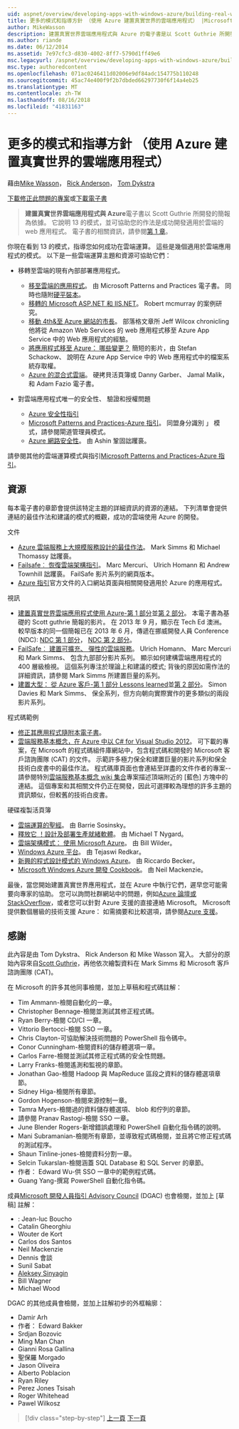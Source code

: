 ```yaml
---
uid: aspnet/overview/developing-apps-with-windows-azure/building-real-world-cloud-apps-with-windows-azure/more-patterns-and-guidance
title: 更多的模式和指導方針 （使用 Azure 建置真實世界的雲端應用程式） |Microsoft Docs
author: MikeWasson
description: 建置真實世界雲端應用程式與 Azure 的電子書是以 Scott Guthrie 所開發的簡報為依據。 它說明 13 模式與做法，他可以...
ms.author: riande
ms.date: 06/12/2014
ms.assetid: 7e97cfc3-d830-4002-8ff7-5790d1ff49e6
msc.legacyurl: /aspnet/overview/developing-apps-with-windows-azure/building-real-world-cloud-apps-with-windows-azure/more-patterns-and-guidance
msc.type: authoredcontent
ms.openlocfilehash: 071ac0246411d02006e9df84adc154775b110248
ms.sourcegitcommit: 45ac74e400f9f2b7dbded66297730f6f14a4eb25
ms.translationtype: MT
ms.contentlocale: zh-TW
ms.lasthandoff: 08/16/2018
ms.locfileid: "41831163"
---
```

<a name="more-patterns-and-guidance-building-real-world-cloud-apps-with-azure"></a>更多的模式和指導方針 （使用 Azure 建置真實世界的雲端應用程式）
====================
藉由[Mike Wasson](https://github.com/MikeWasson)， [Rick Anderson](https://github.com/Rick-Anderson)， [Tom Dykstra](https://github.com/tdykstra)

[下載修正此問題的專案](http://code.msdn.microsoft.com/Fix-It-app-for-Building-cdd80df4)或[下載電子書](http://blogs.msdn.com/b/microsoft_press/archive/2014/07/23/free-ebook-building-cloud-apps-with-microsoft-azure.aspx)

> **建置真實世界雲端應用程式與 Azure**電子書以 Scott Guthrie 所開發的簡報為依據。 它說明 13 的模式，並可協助您的作法是成功開發適用於雲端的 web 應用程式。 電子書的相關資訊，請參閱[第 1 章](introduction.md)。


你現在看到 13 的模式，指導您如何成功在雲端運算。 這些是幾個適用於雲端應用程式的模式。 以下是一些雲端運算主題和資源可協助它們：

- 移轉至雲端的現有內部部署應用程式。 

    - [移至雲端的應用程式](https://msdn.microsoft.com/library/ff728592.aspx)。 由 Microsoft Patterns and Practices 電子書。 同時也隨附[硬平裝本](https://www.amazon.com/dp/1621140202)。
    - [移轉的 Microsoft ASP.NET 和 IIS.NET](https://go.microsoft.com/fwlink/?LinkId=400656)。 Robert mcmurray 的案例研究。
    - [移動 4th&amp;至 Azure 網站的市長](http://www.jeff.wilcox.name/2013/04/4thandmayor-azure-websites/)。 部落格文章所 Jeff Wilcox chronicling 他將從 Amazon Web Services 的 web 應用程式移至 Azure App Service 中的 Web 應用程式的經驗。
    - [將應用程式移至 Azure： 哪些變更？](https://azure.microsoft.com/documentation/videos/web-sites-internals-and-the-file-system/) 簡短的影片，由 Stefan Schackow、 說明在 Azure App Service 中的 Web 應用程式中的檔案系統存取權。
    - [Azure 的混合式雲端](https://www.amazon.com/dp/B00EOP4UQW)。 硬拷貝活頁簿或 Danny Garber、 Jamal Malik，和 Adam Fazio 電子書。
- 對雲端應用程式唯一的安全性、 驗證和授權問題

    - [Azure 安全性指引](https://azure.microsoft.com/blog/2014/02/10/best-practices-windows-azure-websites-waws/)
    - [Microsoft Patterns and Practices-Azure 指引](https://msdn.microsoft.com/library/dn568099.aspx)。 同盟身分識別 」 模式，請參閱閘道管理員模式。
    - [Azure 網路安全性](https://download.microsoft.com/download/4/3/9/43902EC9-410E-4875-8800-0788BE146A3D/Windows%20Azure%20Network%20Security%20Whitepaper%20-%20FINAL.docx)。 由 Ashin 鞏固詘躩裛。

請參閱其他的雲端運算模式與指引[Microsoft Patterns and Practices-Azure 指引](https://msdn.microsoft.com/library/dn568099.aspx)。

<a id="resources"></a>
## <a name="resources"></a>資源

每本電子書的章節會提供該特定主題的詳細資訊的資源的連結。 下列清單會提供連結的最佳作法和建議的模式的概觀，成功的雲端使用 Azure 的開發。

文件

- [Azure 雲端服務上大規模服務設計的最佳作法](https://msdn.microsoft.com/library/windowsazure/jj717232.aspx)。 Mark Simms 和 Michael Thomassy 詘躩裛。
- [Failsafe︰ 恢復雲端架構指引](https://msdn.microsoft.com/library/windowsazure/jj853352.aspx)。 Marc Mercuri、 Ulrich Homann 和 Andrew Townhill 詘躩裛。 FailSafe 影片系列的網頁版本。
- [Azure 指引](https://azure.microsoft.com/develop/net/guidance/)官方文件的入口網站頁面與相關開發適用於 Azure 的應用程式。

視訊

- [建置真實世界雲端應用程式使用 Azure-第 1 部分](https://channel9.msdn.com/Events/TechEd/Australia/2013/AZR324)並[第 2 部分](https://channel9.msdn.com/Events/TechEd/Australia/2013/AZR325)。 本電子書為基礎的 Scott guthrie 簡報的影片。 在 2013 年 9 月，顯示在 Tech Ed 澳洲。 較早版本的同一個簡報已在 2013 年 6 月，傳遞在挪威開發人員 Conference (NDC): [NDC 第 1 部分](http://vimeo.com/68215538)， [NDC 第 2 部分](http://vimeo.com/68215602)。
- [FailSafe︰ 建置可擴充、 彈性的雲端服務](https://channel9.msdn.com/Series/FailSafe)。 Ulrich Homann、 Marc Mercuri 和 Mark Simms、 包含九部部分影片系列。 顯示如何建構雲端應用程式的 400 層級檢視。 這個系列專注於理論上和建議的模式; 背後的原因如需作法的詳細資訊，請參閱 Mark Simms 所建置巨量的系列。
- [建置大型： 從 Azure 客戶-第 1 部分 Lessons learned](https://channel9.msdn.com/Events/Build/2012/3-029)並[第 2 部分](https://channel9.msdn.com/Events/Build/2012/3-030)。 Simon Davies 和 Mark Simms、 保全系列，但方向朝向實際實作的更多類似的兩段影片系列。

程式碼範例

- [修正其應用程式隨附本電子書](https://code.msdn.microsoft.com/Fix-It-app-for-Building-cdd80df4?cdn_id=2013-12-03-002)。
- [雲端服務基本概念，在 Azure 中以 C# for Visual Studio 2012](http://aka.ms/csf)。 可下載的專案，在 Microsoft 的程式碼組件庫網站中，包含程式碼和開發的 Microsoft 客戶諮詢團隊 (CAT) 的文件。 示範許多極力保全和建置巨量的影片系列和保全技術白皮書中的最佳作法。 程式碼庫頁面也會連結至詳盡的文件作者的專案--請參閱特別[雲端服務基本概念 wiki 集合](https://social.technet.microsoft.com/wiki/contents/articles/17987.cloud-service-fundamentals.aspx)專案描述頂端附近的 [藍色] 方塊中的連結。 這個專案和其相關文件仍正在開發，因此可選擇較為理想的許多主題的資訊類似，但較舊的技術白皮書。

硬碟複製活頁簿

- [雲端運算的聖經](https://www.amazon.com/dp/0470903562)。 由 Barrie Sosinsky。
- [釋放它 ！設計及部署生產就緒軟體](https://www.amazon.com/Release-It-Production-Ready-Pragmatic-Programmers/dp/0978739213)。 由 Michael T Nygard。
- [雲端架構模式： 使用 Microsoft Azure](http://shop.oreilly.com/product/0636920023777.do)。 由 Bill Wilder。
- [Windows Azure 平台](https://www.amazon.com/dp/1430235632)。 由 Tejaswi Redkar。
- [新興的程式設計模式的 Windows Azure](https://www.amazon.com/dp/1849685606)。 由 Riccardo Becker。
- [Microsoft Windows Azure 開發 Cookbook](https://www.amazon.com/dp/1849682224)。 由 Neil Mackenzie。

最後，當您開始建置真實世界應用程式，並在 Azure 中執行它們，遲早您可能需要向專家的協助。 您可以詢問社群網站中的問題，例如[Azure 論壇或 StackOverflow](https://azure.microsoft.com/support/forums/)，或者您可以針對 Azure 支援的直接連絡 Microsoft。 Microsoft 提供數個層級的技術支援 Azure： 如需摘要和比較選項，請參閱[Azure 支援](https://azure.microsoft.com/support/plans/)。

<a id="acknowledgments"></a>
## <a name="acknowledgments"></a>感謝

此內容是由 Tom Dykstra、 Rick Anderson 和 Mike Wasson 寫入。 大部分的原始內容來自[Scott Guthrie](https://weblogs.asp.net/scottgu/)，再他依次繪製資料在 Mark Simms 和 Microsoft 客戶諮詢團隊 (CAT)。

在 Microsoft 的許多其他同事檢閱，並加上草稿和程式碼註解：

- Tim Ammann-檢閱自動化的一章。
- Christopher Bennage-檢閱並測試其修正程式碼。
- Ryan Berry-檢閱 CD/CI 一章。
- Vittorio Bertocci-檢閱 SSO 一章。
- Chris Clayton-可協助解決技術問題的 PowerShell 指令碼中。
- Conor Cunningham-檢閱資料的儲存體選項一章。
- Carlos Farre-檢閱並測試其修正程式碼的安全性問題。
- Larry Franks-檢閱遙測和監視的章節。
- Jonathan Gao-檢閱 Hadoop 與 MapReduce 區段之資料的儲存體選項章節。
- Sidney Higa-檢閱所有章節。
- Gordon Hogenson-檢閱來源控制一章。
- Tamra Myers-檢閱過的資料儲存體選項、 blob 和佇列的章節。
- 請參閱 Pranav Rastogi-檢閱 SSO 一章。
- June Blender Rogers-新增錯誤處理和 PowerShell 自動化指令碼的說明。
- Mani Subramanian-檢閱所有章節，並導致程式碼檢閱，並且將它修正程式碼的測試程序。
- Shaun Tinline-jones-檢閱資料分割一章。
- Selcin Tukarslan-檢閱涵蓋 SQL Database 和 SQL Server 的章節。
- 作者： Edward Wu-供 SSO 一章中的範例程式碼。
- Guang Yang-撰寫 PowerShell 自動化指令碼。

成員[Microsoft 開發人員指引 Advisory Council](http://aka.ms/DGAC) (DGAC) 也會檢閱，並加上 [草稿] 註解：

- : Jean-luc Boucho
- Catalin Gheorghiu
- Wouter de Kort
- Carlos dos Santos
- Neil Mackenzie
- Dennis 會談
- Sunil Sabat
- [Aleksey Sinyagin](http://www.linkedin.com/in/sinyagin)
- Bill Wagner
- Michael Wood

DGAC 的其他成員會檢閱，並加上註解初步的外框輪廓：

- Damir Arh
- 作者： Edward Bakker
- Srdjan Bozovic
- Ming Man Chan
- Gianni Rosa Gallina
- 聖保羅 Morgado
- Jason Oliveira
- Alberto Poblacion
- Ryan Riley
- Perez Jones Tsisah
- Roger Whitehead
- Pawel Wilkosz

> [!div class="step-by-step"]
> [上一頁](queue-centric-work-pattern.md)
> [下一頁](the-fix-it-sample-application.md)
